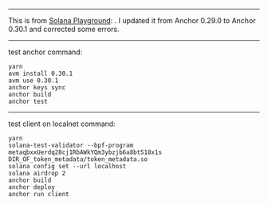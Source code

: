 * * *


This is from [Solana Playground](https://beta.solpg.io/tutorials/lumberjack): . I updated it from Anchor 0.29.0 to Anchor 0.30.1 and corrected some errors.



* * *


test anchor command: 

```
yarn 
avm install 0.30.1
avm use 0.30.1
anchor keys sync
anchor build 
anchor test 
```


* * *



test client on localnet command:
```
yarn 
solana-test-validator --bpf-program metaqbxxUerdq28cj1RbAWkYQm3ybzjb6a8bt518x1s DIR_OF_token_metadata/token_metadata.so 
solana config set --url localhost
solana airdrop 2
anchor build
anchor deploy
anchor run client 
```
